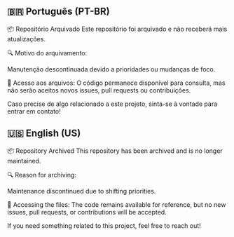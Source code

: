 ## 🇧🇷 Português (PT-BR)

📦 Repositório Arquivado
Este repositório foi arquivado e não receberá mais atualizações.

🔍 Motivo do arquivamento:

Manutenção descontinuada devido a prioridades ou mudanças de foco.

📂 Acesso aos arquivos:
O código permanece disponível para consulta, mas não serão aceitos novos issues, pull requests ou contribuições.

Caso precise de algo relacionado a este projeto, sinta-se à vontade para entrar em contato!

## 🇺🇸 English (US)

📦 Repository Archived
This repository has been archived and is no longer maintained.

🔍 Reason for archiving:

Maintenance discontinued due to shifting priorities.

📂 Accessing the files:
The code remains available for reference, but no new issues, pull requests, or contributions will be accepted.

If you need something related to this project, feel free to reach out!
